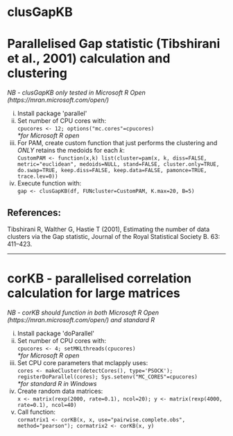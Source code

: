# clusGapKB
<h1>Parallelised Gap statistic (Tibshirani et al., 2001) calculation and clustering</h1>
<i>NB - clusGapKB only tested in Microsoft R Open (https://mran.microsoft.com/open/)</i>
<ol type="i">
<li>Install package 'parallel'</li>
<li>Set number of CPU cores with:
<br>
<code>cpucores <- 12; options("mc.cores"=cpucores)</code>
<br>
<i>*for Microsoft R open</i></li>
<li>For PAM, create custom function that just performs the clustering and <i>ONLY</i> retains the medoids for each <i>k</i>:
<br>
<code>CustomPAM <- function(x,k) list(cluster=pam(x, k, diss=FALSE, metric="euclidean", medoids=NULL, stand=FALSE, cluster.only=TRUE, do.swap=TRUE, keep.diss=FALSE, keep.data=FALSE, pamonce=TRUE, trace.lev=0))</code></li>
<li>Execute function with:<br>
<code>gap <- clusGapKB(df, FUNcluster=CustomPAM, K.max=20, B=5)</code>
<br>
</li>
</ol>
<h2>References:</h2>
Tibshirani R, Walther G, Hastie T (2001), Estimating the number of data clusters via the Gap statistic, Journal of the Royal Statistical Society B. 63: 411–423.

<hr>

<h1>corKB - parallelised correlation calculation for large matrices</h1>
<i>NB - corKB should function in both Microsoft R Open (https://mran.microsoft.com/open/) and standard R</i>
<ol type="i">
<li>Install package 'doParallel'</li>
<li>Set number of CPU cores with:
<br>
<code>cpucores <- 4; setMKLthreads(cpucores)</code>
<br>
<i>*for Microsoft R open</i></li>
<li>Set CPU core parameters that mclapply uses:
<br>
<code>cores <- makeCluster(detectCores(), type='PSOCK'); registerDoParallel(cores); Sys.setenv("MC_CORES"=cpucores)</code>
<br>
<i>*for standard R in Windows</i></li>
<li>Create random data matrices:
<br>
<code>x <- matrix(rexp(2000, rate=0.1), ncol=20); y <- matrix(rexp(4000, rate=0.1), ncol=40)</code></li>
<li>Call function:
<br>
<code>cormatrix1 <- corKB(x, x, use="pairwise.complete.obs", method="pearson"); cormatrix2 <- corKB(x, y)</code></li>
</ol>
